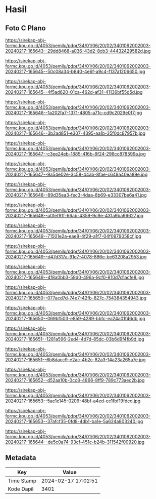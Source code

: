 # Hasil

## Foto C Plano

https://sirekap-obj-formc.kpu.go.id/4053/pemilu/pdpr/34/01/06/20/02/3401062002003-20240217-165643--29dd8468-a036-43d2-8cb3-44432429582d.jpg

https://sirekap-obj-formc.kpu.go.id/4053/pemilu/pdpr/34/01/06/20/02/3401062002003-20240217-165645--50c08a34-b840-4e6f-a9c4-f137a1206650.jpg

https://sirekap-obj-formc.kpu.go.id/4053/pemilu/pdpr/34/01/06/20/02/3401062002003-20240217-165645--4f5ad620-01ca-462d-af31-41136bf55d5d.jpg

https://sirekap-obj-formc.kpu.go.id/4053/pemilu/pdpr/34/01/06/20/02/3401062002003-20240217-165646--1a202fa7-1371-4805-a71c-cd9c2029e0f7.jpg

https://sirekap-obj-formc.kpu.go.id/4053/pemilu/pdpr/34/01/06/20/02/3401062002003-20240217-165646--3b2ad851-e307-4395-aa1b-35f0dc87957b.jpg

https://sirekap-obj-formc.kpu.go.id/4053/pemilu/pdpr/34/01/06/20/02/3401062002003-20240217-165647--c3ee24eb-1885-416b-8f24-298cc878599a.jpg

https://sirekap-obj-formc.kpu.go.id/4053/pemilu/pdpr/34/01/06/20/02/3401062002003-20240217-165647--9a54e02e-3c58-44ab-8fae-c649a40ea89e.jpg

https://sirekap-obj-formc.kpu.go.id/4053/pemilu/pdpr/34/01/06/20/02/3401062002003-20240217-165648--89d35ea3-fec3-4daa-8b69-e33307be6a41.jpg

https://sirekap-obj-formc.kpu.go.id/4053/pemilu/pdpr/34/01/06/20/02/3401062002003-20240217-165648--a0fef91f-66ab-4359-9c9e-431a9ba96627.jpg

https://sirekap-obj-formc.kpu.go.id/4053/pemilu/pdpr/34/01/06/20/02/3401062002003-20240217-165649--71501e2a-eae8-4f29-a1f7-04f0979058cf.jpg

https://sirekap-obj-formc.kpu.go.id/4053/pemilu/pdpr/34/01/06/20/02/3401062002003-20240217-165649--d47d317a-91e7-4078-886e-be63208a2953.jpg

https://sirekap-obj-formc.kpu.go.id/4053/pemilu/pdpr/34/01/06/20/02/3401062002003-20240217-165649--4f8a0bb3-59d0-496a-9cf0-810d7d1acfe8.jpg

https://sirekap-obj-formc.kpu.go.id/4053/pemilu/pdpr/34/01/06/20/02/3401062002003-20240217-165650--077acd7d-74e7-42fb-827c-754384354943.jpg

https://sirekap-obj-formc.kpu.go.id/4053/pemilu/pdpr/34/01/06/20/02/3401062002003-20240217-165650--069bf503-e859-4289-bbfc-ea24a01f46db.jpg

https://sirekap-obj-formc.kpu.go.id/4053/pemilu/pdpr/34/01/06/20/02/3401062002003-20240217-165651--1281a596-2ed4-4d7d-85dc-03b6d9f4fb9d.jpg

https://sirekap-obj-formc.kpu.go.id/4053/pemilu/pdpr/34/01/06/20/02/3401062002003-20240217-165651--6b8dacc9-e2ac-4b2c-82a3-14a23a265a7e.jpg

https://sirekap-obj-formc.kpu.go.id/4053/pemilu/pdpr/34/01/06/20/02/3401062002003-20240217-165652--d52aa10b-0cc8-4866-8ff9-789c773aec2b.jpg

https://sirekap-obj-formc.kpu.go.id/4053/pemilu/pdpr/34/01/06/20/02/3401062002003-20240217-165653--5ac1e145-0209-48bf-a4ed-ec1fbf19fdcd.jpg

https://sirekap-obj-formc.kpu.go.id/4053/pemilu/pdpr/34/01/06/20/02/3401062002003-20240217-165653--37afcf35-0fd8-4db1-ba1e-5a624a803240.jpg

https://sirekap-obj-formc.kpu.go.id/4053/pemilu/pdpr/34/01/06/20/02/3401062002003-20240217-165644--de5c0a74-93cf-451c-b24b-311542f00920.jpg


## Metadata

| Key        | Value               |
| ---------- | ------------------- |
| Time Stamp | 2024-02-17 17:02:51 |
| Kode Dapil | 3401                |



